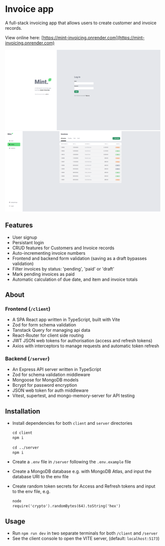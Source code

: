 # Invoice app

A full-stack invoicing app that allows users to create customer and invoice records.

View online here: [https://mint-invoicing.onrender.com](https://mint-invoicing.onrender.com)

![Invoices page](screenshot-2.png)
![Home page](screenshot-1.png)

## Features

- User signup
- Persistant login
- CRUD features for Customers and Invoice records
- Auto-incrementing invoice numbers
- Frontend and backend form validation (saving as a draft bypasses validation)
- Filter invoices by status: 'pending', 'paid' or 'draft'
- Mark pending invoices as paid
- Automatic calculation of due date, and item and invoice totals

## About

### Frontend (`/client`)

- A SPA React app written in TypeScript, built with Vite
- Zod for form schema validation
- Tanstack Query for managing api data
- React-Router for client side routing
- JWT JSON web tokens for authorisation (access and refresh tokens)
- Axios with interceptors to manage requests and automatic token refresh

### Backend (`/server`)

- An Express API server written in TypeScript
- Zod for schema validation middleware
- Mongoose for MongoDB models
- Bcrypt for password encryption
- JSON web token for auth middleware
- Vitest, supertest, and mongo-memory-server for API testing

## Installation

- Install dependencies for both `client` and `server` directories

  ```
  cd client
  npm i

  cd ../server
  npm i
  ```

- Create a `.env` file in `/server` following the `.env.example` file
- Create a MongoDB database e.g. with MongoDB Atlas, and input the database URI to the env file
- Create random token secrets for Access and Refresh tokens and input to the env file, e.g.
  ```
  node
  require('crypto').randomBytes(64).toString('hex')
  ```

## Usage

- Run `npm run dev` in two separate terminals for both `/client` and `/server`
- See the client console to open the VITE server, (default: `localhost:5173`)

